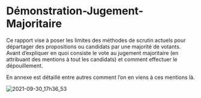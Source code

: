 # Démonstration-Jugement-Majoritaire

Ce rapport vise à poser les limites des méthodes de scrutin actuels pour départager des propositions ou candidats par une majorité de votants. Avant d’expliquer en quoi consiste le vote au jugement majoritaire (en attribuant des mentions à tout les candidats) et comment effectuer le dépouillement.

En annexe est détaillé entre autres comment l’on en viens à ces mentions là.

![2021-09-30_17h36_53](https://user-images.githubusercontent.com/91214910/135486607-f3e18433-642a-4833-9073-f93ac9345818.png)
